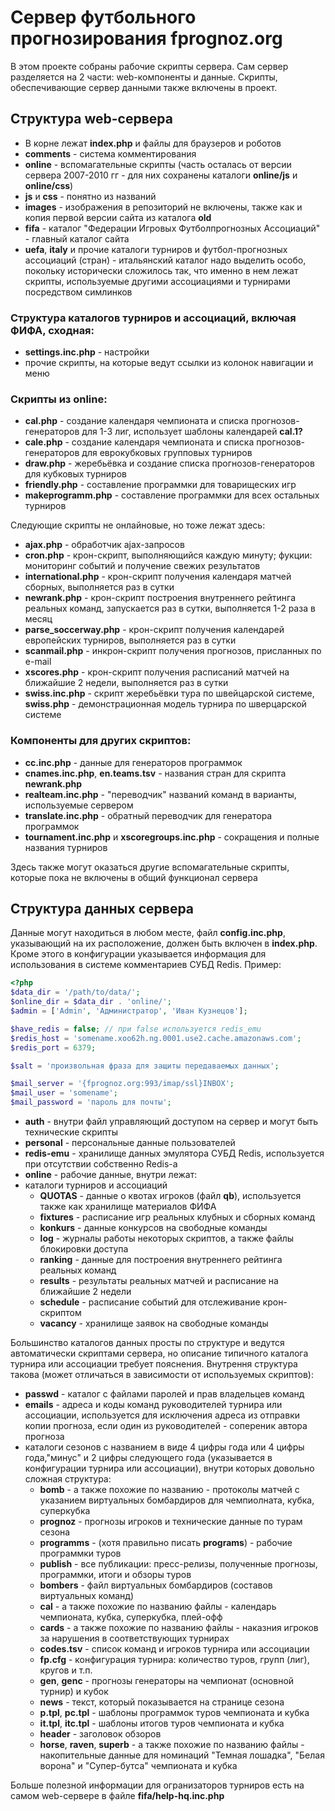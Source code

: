 # Сервер футбольного прогнозирования fprognoz.org
В этом проекте собраны рабочие скрипты сервера.
Сам сервер разделяется на 2 части: web-компоненты и данные.
Скрипты, обеспечивающие сервер данными также включены в проект.
## Структура web-сервера
* В корне лежат **index.php** и файлы для браузеров и роботов
* **comments** - система комментирования
* **online** - вспомагательные скрипты (часть осталась от версии сервера 2007-2010 гг - для них сохранены каталоги **online/js** и **online/css**)
* **js** и **css** - понятно из названий
* **images** - изображения в репозиторий не включены, также как и копия первой версии сайта из каталога **old**
* **fifa** - каталог "Федерации Игровых Футболпрогнозных Ассоциаций" - главный каталог сайта
* **uefa**, **italy** и прочие каталоги турниров и футбол-прогнозных ассоциаций (стран) - итальянский каталог надо выделить особо, покольку исторически сложилось так, что именно в нем лежат скрипты, используемые другими ассоциациями и турнирами посредством симлинков

### Структура каталогов турниров и ассоциаций, включая ФИФА, сходная:
* **settings.inc.php** - настройки
* прочие скрипты, на которые ведут ссылки из колонок навигации и меню

### Скрипты из **online**:
* **cal.php** - создание календаря чемпионата и списка прогнозов-генераторов для 1-3 лиг, использует шаблоны календарей **cal.1?**
* **cale.php** - создание календаря чемпионата и списка прогнозов-генераторов для еврокубковых групповых турниров
* **draw.php** - жеребьёвка и создание списка прогнозов-генераторов для кубковых турниров
* **friendly.php** - составление программки для товарищеских игр 
* **makeprogramm.php** - составление программки для всех остальных турниров

Следующие скрипты не онлайновые, но тоже лежат здесь:
* **ajax.php** - обработчик ajax-запросов
* **cron.php** - крон-скрипт, выполняющийся каждую минуту; фукции: мониторинг событий и получение свежих результатов
* **international.php** - крон-скрипт получения календаря матчей сборных, выполняется раз в сутки
* **newrank.php** - крон-скрипт построения внутреннего рейтинга реальных команд, запускается раз в сутки, выполняется 1-2 раза в месяц 
* **parse_soccerway.php** - крон-скрипт получения календарей европейских турниров, выполняется раз в сутки
* **scanmail.php** - инкрон-скрипт получения прогнозов, присланных по e-mail
* **xscores.php** - крон-скрипт получения расписаний матчей на ближайшие 2 недели, выполняется раз в сутки
* **swiss.inc.php** - скрипт жеребьёвки тура по швейцарской системе, **swiss.php** - демонстрационная модель турнира по шверцарской системе

### Компоненты для других скриптов:
* **cc.inc.php** - данные для генераторов программок
* **cnames.inc.php**, **en.teams.tsv** - названия стран для скрипта **newrank.php**
* **realteam.inc.php** - "переводчик" названий команд в варианты, используемые сервером  
* **translate.inc.php** - обратный переводчик для генератора программок 
* **tournament.inc.php** и **xscoregroups.inc.php** - сокращения и полные названия турниров 

Здесь также могут оказаться другие вспомагательные скрипты, которые пока не включены в общий функционал сервера

## Структура данных сервера
Данные могут находиться в любом месте, файл **config.inc.php**, указывающий на их расположение, должен быть включен в **index.php**.
Кроме этого в конфигурации указывается информация для использования в системе комментариев СУБД Redis.
Пример:
```php
<?php
$data_dir = '/path/to/data/';
$online_dir = $data_dir . 'online/';
$admin = ['Admin', 'Администратор', 'Иван Кузнецов'];

$have_redis = false; // при false используется redis_emu
$redis_host = 'somename.xoo62h.ng.0001.use2.cache.amazonaws.com';
$redis_port = 6379;

$salt = 'произвольная фраза для защиты передаваемых данных';

$mail_server = '{fprognoz.org:993/imap/ssl}INBOX';
$mail_user = 'somename';
$mail_password = 'пароль для почты';
```

* **auth** - внутри файл управляющий доступом на сервер и могут быть технические скрипты 
* **personal** - персональные данные пользователей
* **redis-emu** - хранилище данных эмулятора СУБД Redis, используется при отсутствии собственно Redis-а
* **online** - рабочие данные, внутри лежат:
* каталоги турниров и ассоциаций
  * **QUOTAS** - данные о квотах игроков (файл **qb**), используется также как хранилище материалов ФИФА
  * **fixtures** - расписание игр реальных клубных и сборных команд
  * **konkurs** - данные конкурсов на свободные команды
  * **log** - журналы работы некоторых скриптов, а также файлы блокировки доступа
  * **ranking** - данные для построения внутреннего рейтинга реальных команд
  * **results** - результаты реальных матчей и расписание на ближайшие 2 недели
  * **schedule** - расписание событий для отслеживание крон-скриптом
  * **vacancy** - хранилище заявок на свободные команды

Большинство каталогов данных просты по структуре и ведутся автоматически скриптами сервера, но описание типичного каталога турнира или ассоциации требует пояснения. Внутрення структура такова (может отличаться в зависимости от используемых скриптов):
* **passwd** - каталог с файлами паролей и прав владельцев команд 
* **emails** - адреса и коды команд руководителей турнира или ассоциации, используется для исключения адреса из отправки копии прогноза, если один из руководителей - сопереник автора прогноза
* каталоги сезонов с названием в виде 4 цифры года или 4 цифры года,"минус" и 2 цифры следующего года (указывается в конфигурации турнира или ассоциации), внутри которых довольно сложная структура:
  * **bomb** - а также похожие по названию - протоколы матчей с указанием виртуальных бомбардиров для чемпиолната, кубка, суперкубка
  * **prognoz** - прогнозы игроков и технические данные по турам сезона 
  * **programms** - (хотя правильно писать **programs**) - рабочие программки туров
  * **publish** - все публикации: пресс-релизы, полученные прогнозы, программки, итоги и обзоры туров 
  * **bombers** - файл виртуальных бомбардиров (составов виртуальных команд)
  * **cal** - а также похожие по названию файлы - календарь чемпионата, кубка, суперкубка, плей-офф
  * **cards** - а также похожие по названию файлы - наказния игроков за нарушения в соответствующих турнирах
  * **codes.tsv** - список команд и игроков турнира или ассоциации
  * **fp.cfg** - конфигурация турнира: количество туров, групп (лиг), кругов и т.п.
  * **gen**, **genc** - прогнозы генераторы на чемпионат (основной турнир) и кубок
  * **news** - текст, который показывается на странице сезона
  * **p.tpl**, **pc.tpl** - шаблоны программок туров чемпионата и кубка
  * **it.tpl**, **itc.tpl** - шаблоны итогов туров чемпионата и кубка
  * **header** - заголовок обзоров
  * **horse**, **raven**, **superb** - а также похожие по названию файлы - накопительные данные для номинаций "Темная лошадка", "Белая ворона" и "Супер-бутса" чемпионата и кубка

Больше полезной информации для огранизаторов турниров есть на самом web-сервере в файле **fifa/help-hq.inc.php**

